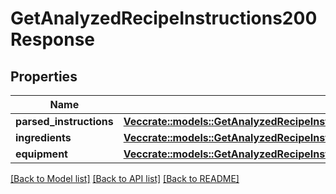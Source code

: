 # GetAnalyzedRecipeInstructions200Response

## Properties

Name | Type | Description | Notes
------------ | ------------- | ------------- | -------------
**parsed_instructions** | [**Vec<crate::models::GetAnalyzedRecipeInstructions200ResponseParsedInstructionsInner>**](getAnalyzedRecipeInstructions_200_response_parsedInstructions_inner.md) |  | 
**ingredients** | [**Vec<crate::models::GetAnalyzedRecipeInstructions200ResponseIngredientsInner>**](getAnalyzedRecipeInstructions_200_response_ingredients_inner.md) |  | 
**equipment** | [**Vec<crate::models::GetAnalyzedRecipeInstructions200ResponseIngredientsInner>**](getAnalyzedRecipeInstructions_200_response_ingredients_inner.md) |  | 

[[Back to Model list]](../README.md#documentation-for-models) [[Back to API list]](../README.md#documentation-for-api-endpoints) [[Back to README]](../README.md)


